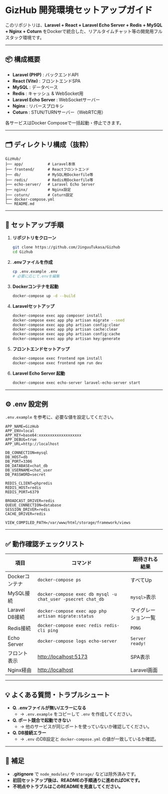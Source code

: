# GizHub 開発環境セットアップガイド

このリポジトリは、**Laravel + React + Laravel Echo Server + Redis + MySQL + Nginx + Coturn** をDockerで統合した、リアルタイムチャット等の開発用フルスタック環境です。

---

## 📦 構成概要

- **Laravel (PHP)** : バックエンドAPI
- **React (Vite)** : フロントエンドSPA
- **MySQL** : データベース
- **Redis** : キャッシュ & WebSocket用
- **Laravel Echo Server** : WebSocketサーバー
- **Nginx** : リバースプロキシ
- **Coturn** : STUN/TURNサーバー（WebRTC用）

各サービスはDocker Composeで一括起動・停止できます。

---

## 🗂️ ディレクトリ構成（抜粋）

```
GizHub/
├── app/           # Laravel本体
├── frontend/      # Reactフロントエンド
├── db/            # MySQL用Dockerfile等
├── redis/         # Redis用Dockerfile等
├── echo-server/   # Laravel Echo Server
├── nginx/         # Nginx設定
├── coturn/        # Coturn設定
├── docker-compose.yml
└── README.md
```

---

## 🚀 セットアップ手順

1. **リポジトリをクローン**
   ```sh
   git clone https://github.com/JinguuTukasa/Gizhub
   cd Gizhub
   ```

2. **.envファイルを作成**
   ```sh
   cp .env.example .env
   # 必要に応じて.envを編集
   ```

3. **Dockerコンテナを起動**
   ```sh
   docker-compose up -d --build
   ```

4. **Laravelセットアップ**
   ```sh
   docker-compose exec app composer install
   docker-compose exec app php artisan migrate --seed
   docker-compose exec app php artisan config:clear
   docker-compose exec app php artisan cache:clear
   docker-compose exec app php artisan config:cache
   docker-compose exec app php artisan key:generate
   ```

5. **フロントエンドセットアップ**
   ```sh
   docker-compose exec frontend npm install
   docker-compose exec frontend npm run dev
   ```

6. **Laravel Echo Server 起動**
   ```sh
   docker-compose exec echo-server laravel-echo-server start
   ```

---

## ⚙️ .env 設定例

`.env.example` を参考に、必要な値を設定してください。

```
APP_NAME=GizHub
APP_ENV=local
APP_KEY=base64:xxxxxxxxxxxxxxxxxxx
APP_DEBUG=true
APP_URL=http://localhost

DB_CONNECTION=mysql
DB_HOST=db
DB_PORT=3306
DB_DATABASE=chat_db
DB_USERNAME=chat_user
DB_PASSWORD=secret

REDIS_CLIENT=phpredis
REDIS_HOST=redis
REDIS_PORT=6379

BROADCAST_DRIVER=redis
QUEUE_CONNECTION=database
SESSION_DRIVER=redis
CACHE_DRIVER=redis

VIEW_COMPILED_PATH=/var/www/html/storage/framework/views
```

---

## ✅ 動作確認チェックリスト

| 項目 | コマンド | 期待される結果 |
|------|----------|----------------|
| Dockerコンテナ | `docker-compose ps` | すべてUp |
| MySQL接続 | `docker-compose exec db mysql -u chat_user -psecret chat_db` | `mysql>`表示 |
| Laravel DB接続 | `docker-compose exec app php artisan migrate:status` | マイグレーション一覧 |
| Redis接続 | `docker-compose exec redis redis-cli ping` | `PONG` |
| Echo Server | `docker-compose logs echo-server` | `Server ready!` |
| フロント表示 | [http://localhost:5173](http://localhost:5173) | SPA表示 |
| Nginx経由 | [http://localhost](http://localhost) | Laravel画面 |

---

## 💡 よくある質問・トラブルシュート

- **Q. .envファイルが無い/エラーになる**
  - → `.env.example` をコピーして `.env` を作成してください。
- **Q. ポート競合で起動できない**
  - → 他のサービスが同じポートを使っていないか確認してください。
- **Q. DB接続エラー**
  - → `.env` のDB設定と `docker-compose.yml` の値が一致しているか確認。

---

## 📝 補足

- **.gitignore** で `node_modules/` や `storage/` などは除外済みです。
- **初回セットアップ後は、READMEの手順通りに進めればOKです。**
- **不明点やトラブルはこのREADMEを見直してください。**

